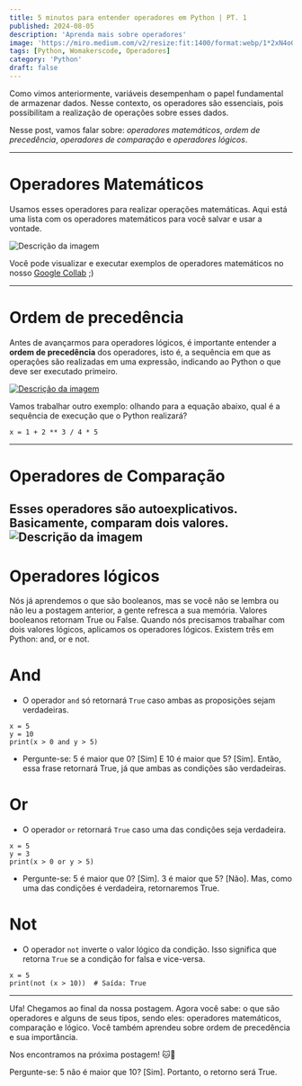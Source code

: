 ```yaml
---
title: 5 minutos para entender operadores em Python | PT. 1
published: 2024-08-05
description: 'Aprenda mais sobre operadores'
image: 'https://miro.medium.com/v2/resize:fit:1400/format:webp/1*2xN4oG98QYz7glf1BO4l5A.png'
tags: [Python, Womakerscode, Operadores]
category: 'Python'
draft: false 
---
```


Como vimos anteriormente, variáveis desempenham o papel fundamental de armazenar dados. Nesse contexto, os operadores são essenciais, pois possibilitam a realização de operações sobre esses dados.

Nesse post, vamos falar sobre: _operadores matemáticos_, _ordem de precedência_, _operadores de comparação_ e _operadores lógicos_.

---

# Operadores Matemáticos

Usamos esses operadores para realizar operações matemáticas. Aqui está uma lista com os operadores matemáticos para você salvar e usar a vontade.

![Descrição da imagem](https://miro.medium.com/v2/resize:fit:1400/format:webp/1*5cutjZ6s07maeAylRcsiYQ.png)

Você pode visualizar e executar exemplos de operadores matemáticos no nosso [Google Collab](https://colab.research.google.com/drive/1TIGmscTEPTcKfEGNWjS8JfHKXE6KVURs?usp=sharing) ;)

---

# Ordem de precedência

Antes de avançarmos para operadores lógicos, é importante entender a **ordem de precedência** dos operadores, isto é, a sequência em que as operações são realizadas em uma expressão, indicando ao Python o que deve ser executado primeiro.

[![Descrição da imagem](https://miro.medium.com/v2/resize:fit:1400/format:webp/1*B8yb6tfJSAstwHUz7vgigw.png)](https://miro.medium.com/v2/resize:fit:1400/format:webp/1*B8yb6tfJSAstwHUz7vgigw.png)

Vamos trabalhar outro exemplo: olhando para a equação abaixo, qual é a sequência de execução que o Python realizará?

```
x = 1 + 2 ** 3 / 4 * 5
```

---

# Operadores de Comparação

Esses operadores são autoexplicativos. Basicamente, comparam dois valores.
![Descrição da imagem](https://miro.medium.com/v2/resize:fit:1400/format:webp/1*rf0dHFsNrWb3Njm7OWbfjg.png)
---

# Operadores lógicos

Nós já aprendemos o que são booleanos, mas se você não se lembra ou não leu a postagem anterior, a gente refresca a sua memória. Valores booleanos retornam True ou False.
Quando nós precisamos trabalhar com dois valores lógicos, aplicamos os operadores lógicos. Existem três em Python: and, or e not.

# And

- O operador `and` só retornará `True` caso ambas as proposições sejam verdadeiras.

```
x = 5
y = 10
print(x > 0 and y > 5)
```

- Pergunte-se: 5 é maior que 0? [Sim] E 10 é maior que 5? [Sim]. Então, essa frase retornará True, já que ambas as condições são verdadeiras.

# Or

- O operador `or` retornará `True` caso uma das condições seja verdadeira.

```
x = 5
y = 3
print(x > 0 or y > 5)  
```

- Pergunte-se: 5 é maior que 0? [Sim]. 3 é maior que 5? [Não]. Mas, como uma das condições é verdadeira, retornaremos True.

# Not

- O operador `not` inverte o valor lógico da condição. Isso significa que retorna `True` se a condição for falsa e vice-versa.

```
x = 5
print(not (x > 10))  # Saída: True
```

---
Ufa! Chegamos ao final da nossa postagem. Agora você sabe: o que são operadores e alguns de seus tipos, sendo eles: operadores matemáticos, comparação e lógico. Você também aprendeu sobre ordem de precedência e sua importância.

Nos encontramos na próxima postagem! 🐱🧡

Pergunte-se: 5 não é maior que 10? [Sim]. Portanto, o retorno será True.
